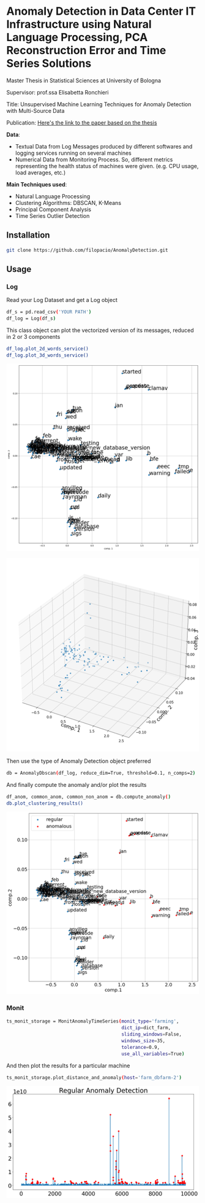 # Anomaly Detection in Data Center IT Infrastructure using Natural Language Processing, PCA Reconstruction Error and Time Series Solutions

Master Thesis in Statistical Sciences at University of Bologna

Supervisor: prof.ssa Elisabetta Ronchieri

Title: Unsupervised Machine Learning Techniques for Anomaly Detection with Multi-Source Data

Publication: [Here's the link to the paper based on the thesis](https://pos.sissa.it/434/024/pdf)




**Data**: 
- Textual Data from Log Messages produced by different softwares and logging services running on several machines
- Numerical Data from Monitoring Process. So, different metrics representing the health status of machines were given. (e.g. CPU usage, load averages, etc.)


**Main Techniques used**:

- Natural Language Processing
- Clustering Algorithms: DBSCAN, K-Means
- Principal Component Analysis
- Time Series Outlier Detection


## Installation 

```sh
git clone https://github.com/filopacio/AnomalyDetection.git
```

## Usage

### Log
Read your Log Dataset and get a Log object

```sh
df_s = pd.read_csv('YOUR PATH')
df_log = Log(df_s)
```

This class object can plot the vectorized version of its messages, reduced in 2 or 3 components


```sh
df_log.plot_2d_words_service()
df_log.plot_3d_words_service()
```

![alt text](https://github.com/filopacio/AnomalyDetection/blob/main/images/2d.png)

![alt text](https://github.com/filopacio/AnomalyDetection/blob/main/images/3d.png)

Then use the type of Anomaly Detection object preferred

```sh
db = AnomalyDbscan(df_log, reduce_dim=True, threshold=0.1, n_comps=2)
```

And finally compute the anomaly and/or plot the results

```sh
df_anom, common_anom, common_non_anom = db.compute_anomaly()
db.plot_clustering_results()
```
![alt text](https://github.com/filopacio/AnomalyDetection/blob/main/images/db.png)

### Monit

```sh
ts_monit_storage = MonitAnomalyTimeSeries(monit_type='farming', 
                                          dict_ip=dict_farm, 
                                          sliding_windows=False, 
                                          windows_size=35,
                                          tolerance=0.9, 
                                          use_all_variables=True)
```

And then plot the results for a particular machine
```sh
ts_monit_storage.plot_distance_and_anomaly(host='farm_dbfarm-2')
```
![alt text](https://github.com/filopacio/AnomalyDetection/blob/main/images/ts_monit.png)







